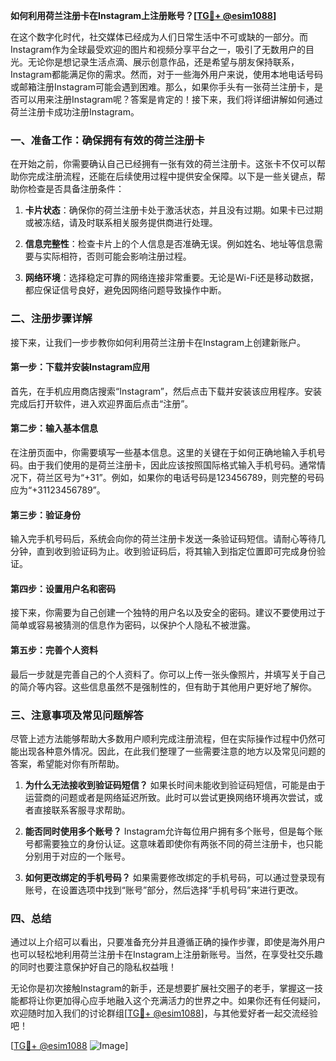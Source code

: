 **如何利用荷兰注册卡在Instagram上注册账号？[[TG💪+ @esim1088](https://t.me/s/esim1088)]**

在这个数字化时代，社交媒体已经成为人们日常生活中不可或缺的一部分。而Instagram作为全球最受欢迎的图片和视频分享平台之一，吸引了无数用户的目光。无论你是想记录生活点滴、展示创意作品，还是希望与朋友保持联系，Instagram都能满足你的需求。然而，对于一些海外用户来说，使用本地电话号码或邮箱注册Instagram可能会遇到困难。那么，如果你手头有一张荷兰注册卡，是否可以用来注册Instagram呢？答案是肯定的！接下来，我们将详细讲解如何通过荷兰注册卡成功注册Instagram。

### 一、准备工作：确保拥有有效的荷兰注册卡

在开始之前，你需要确认自己已经拥有一张有效的荷兰注册卡。这张卡不仅可以帮助你完成注册流程，还能在后续使用过程中提供安全保障。以下是一些关键点，帮助你检查是否具备注册条件：

1. **卡片状态**：确保你的荷兰注册卡处于激活状态，并且没有过期。如果卡已过期或被冻结，请及时联系相关服务提供商进行处理。
   
2. **信息完整性**：检查卡片上的个人信息是否准确无误。例如姓名、地址等信息需要与实际相符，否则可能会影响注册过程。

3. **网络环境**：选择稳定可靠的网络连接非常重要。无论是Wi-Fi还是移动数据，都应保证信号良好，避免因网络问题导致操作中断。

### 二、注册步骤详解

接下来，让我们一步步教你如何利用荷兰注册卡在Instagram上创建新账户。

#### 第一步：下载并安装Instagram应用

首先，在手机应用商店搜索“Instagram”，然后点击下载并安装该应用程序。安装完成后打开软件，进入欢迎界面后点击“注册”。

#### 第二步：输入基本信息

在注册页面中，你需要填写一些基本信息。这里的关键在于如何正确地输入手机号码。由于我们使用的是荷兰注册卡，因此应该按照国际格式输入手机号码。通常情况下，荷兰区号为“+31”。例如，如果你的电话号码是123456789，则完整的号码应为“+31123456789”。

#### 第三步：验证身份

输入完手机号码后，系统会向你的荷兰注册卡发送一条验证码短信。请耐心等待几分钟，直到收到验证码为止。收到验证码后，将其输入到指定位置即可完成身份验证。

#### 第四步：设置用户名和密码

接下来，你需要为自己创建一个独特的用户名以及安全的密码。建议不要使用过于简单或容易被猜测的信息作为密码，以保护个人隐私不被泄露。

#### 第五步：完善个人资料

最后一步就是完善自己的个人资料了。你可以上传一张头像照片，并填写关于自己的简介等内容。这些信息虽然不是强制性的，但有助于其他用户更好地了解你。

### 三、注意事项及常见问题解答

尽管上述方法能够帮助大多数用户顺利完成注册流程，但在实际操作过程中仍然可能出现各种意外情况。因此，在此我们整理了一些需要注意的地方以及常见问题的答案，希望能对你有所帮助。

1. **为什么无法接收到验证码短信？**
   如果长时间未能收到验证码短信，可能是由于运营商的问题或者是网络延迟所致。此时可以尝试更换网络环境再次尝试，或者直接联系客服寻求帮助。

2. **能否同时使用多个账号？**
   Instagram允许每位用户拥有多个账号，但是每个账号都需要独立的身份认证。这意味着即使你有两张不同的荷兰注册卡，也只能分别用于对应的一个账号。

3. **如何更改绑定的手机号码？**
   如果需要修改绑定的手机号码，可以通过登录现有账号，在设置选项中找到“账号”部分，然后选择“手机号码”来进行更改。

### 四、总结

通过以上介绍可以看出，只要准备充分并且遵循正确的操作步骤，即使是海外用户也可以轻松地利用荷兰注册卡在Instagram上注册新账号。当然，在享受社交乐趣的同时也要注意保护好自己的隐私权益哦！

无论你是初次接触Instagram的新手，还是想要扩展社交圈子的老手，掌握这一技能都将让你更加得心应手地融入这个充满活力的世界之中。如果你还有任何疑问，欢迎随时加入我们的讨论群组[[TG💪+ @esim1088](https://t.me/s/esim1088)]，与其他爱好者一起交流经验吧！

[[TG💪+ @esim1088](https://t.me/s/esim1088) ![Image](https://i.postimg.cc/4NQfJmqS/Snipaste-2025-05-13-00-14-12.png)]